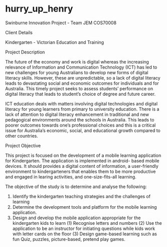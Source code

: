 # hurry_up_henry
Swinburne Innovation Project - Team JEM
COS70008

Client Details

Kindergarten - Victorian Education and Training

Project Description

The future of the economy and work is digital whereas the increasing relevance of Information and Communication Technology (ICT) has led to new challenges for young Australians to develop new forms of digital literacy skills. However, these are unpredictable, so a lack of digital literacy leads to devastating social and economic outcomes for individuals and for Australia. This timely project seeks to assess students’ performance on digital literacy that leads to student’s choice of degree and future career. 

ICT education deals with matters involving digital technologies and digital literacy for young learners from primary to university education. There is a lack of attention to digital literacy enhancement in traditional and new pedagogical environments around the schools in Australia. This leads to poorer outcomes towards one’s professional choices and this is a critical issue for Australia’s economic, social, and educational growth compared to other countries.

Project Objective

This project is focused on the development of a mobile learning application for Kindergarten. The application is implemented in android- based mobile devices. It should provides a digital content of information, a user-friendly environment to kindergarteners that enables them to be more productive and engaged in learing activities, and one-size-fits-all learning. 

The objective of the study is to determine and analyse the following: 

1. Identify the kindergarten teaching strategies and the challenges of learning
2. Determine the development tools and platform for the mobile learning application.
3. Design and develop the mobile application appropriate for the kindergarten kids to learn
    (1) Recognise letters and numbers 
    (2) Use the application to be an instructor for initiating questions while kids work with letter cards on the floor
    (3) Design game-based learning such as fun Quiz, puzzles, picture-based, pretend play games.
